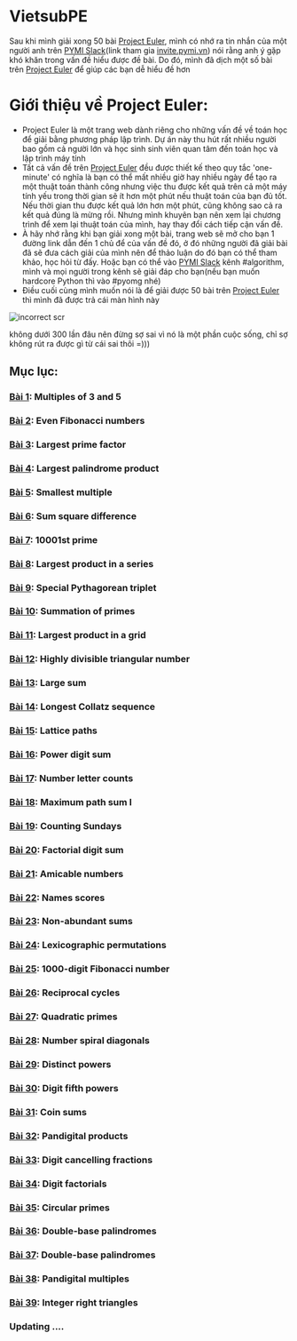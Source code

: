 # VietsubPE
Sau khi mình giải xong 50 bài [Project Euler](https://projecteuler.net/), mình có nhớ ra tin nhắn của một người anh trên [PYMI Slack](https://pymi.slack.com/)(link tham gia [invite.pymi.vn](https://pymi-slack.herokuapp.com/)) nói rằng anh ý gặp khó khăn trong vấn đề hiểu được đề bài. Do đó, mình đã dịch một số bài trên [Project Euler](https://projecteuler.net/) để giúp các bạn dễ hiểu đề hơn

# Giới thiệu về Project Euler:
- Project Euler là một trang web dành riêng cho những vấn đề về toán học để giải bằng phương pháp lập trình. Dự án này thu hút rất nhiều người bao gồm cả người lớn và học sinh sinh viên quan tâm đến toán học và lập trình máy tính
- Tất cả vấn đề trên [Project Euler](https://projecteuler.net/) đều được thiết kế theo quy tắc 'one-minute' có nghĩa là bạn có thể mất nhiều giờ hay nhiều ngày để tạo ra một thuật toán thành công nhưng việc thu được kết quả trên cả một máy tính yếu trong thời gian sẽ ít hơn một phút nếu thuật toán của bạn đủ tốt. Nếu thời gian thu được kết quả lớn hơn một phút, cũng không sao cả ra kết quả đúng là mừng rồi. Nhưng mình khuyên bạn nên xem lại chương trình để xem lại thuật toán của mình, hay thay đổi cách tiếp cận vấn đề.
- À hãy nhớ rằng khi bạn giải xong một bài, trang web sẽ mở cho bạn 1 đường link dẫn đến 1 chủ để của vấn đề đó, ở đó những người đã giải bài đã sẽ đưa cách giải của mình nên để thảo luận do đó bạn có thể tham khảo, học hỏi từ đấy. Hoặc bạn có thể vào [PYMI Slack](https://pymi.slack.com/) kênh #algorithm, mình và mọi người trong kênh sẽ giải đáp cho bạn(nếu bạn muốn hardcore Python thì vào #pyomg nhé)
- Điều cuối cùng mình muốn nói là để giải được 50 bài trên [Project Euler](https://projecteuler.net/) thì mình đã được trả cái màn hình này
<img src="https://i.imgur.com/GaAcq4i.png" alt="incorrect scr">
<p>không dưới 300 lần đâu nên đừng sợ sai vì nó là một phần cuộc sống, chỉ sợ không rút ra được gì từ cái sai thôi =)))</p>

## Mục lục:
### [Bài 1](https://dosontung007.github.io/VietsubPE/Problem%201%20-%20Project%20Euler.html): Multiples of 3 and 5
### [Bài 2](https://dosontung007.github.io/VietsubPE/Problem%202%20-%20Project%20Euler.html): Even Fibonacci numbers
### [Bài 3](https://dosontung007.github.io/VietsubPE/Problem%203%20-%20Project%20Euler.html): Largest prime factor
### [Bài 4](https://dosontung007.github.io/VietsubPE/Problem%204%20-%20Project%20Euler.html): Largest palindrome product
### [Bài 5](https://dosontung007.github.io/VietsubPE/Problem%205%20-%20Project%20Euler.html): Smallest multiple
### [Bài 6](https://dosontung007.github.io/VietsubPE/Problem%206%20-%20Project%20Euler.html): Sum square difference
### [Bài 7](https://dosontung007.github.io/VietsubPE/Problem%207%20-%20Project%20Euler.html): 10001st prime
### [Bài 8](https://dosontung007.github.io/VietsubPE/Problem%208%20-%20Project%20Euler.html): Largest product in a series
### [Bài 9](https://dosontung007.github.io/VietsubPE/Problem%209%20-%20Project%20Euler.html): Special Pythagorean triplet
### [Bài 10](https://dosontung007.github.io/VietsubPE/Problem%2010%20-%20Project%20Euler.html): Summation of primes
### [Bài 11](https://dosontung007.github.io/VietsubPE/Problem%2011%20-%20Project%20Euler.html): Largest product in a grid
### [Bài 12](https://dosontung007.github.io/VietsubPE/Problem%2012%20-%20Project%20Euler.html): Highly divisible triangular number
### [Bài 13](https://dosontung007.github.io/VietsubPE/Problem%2013%20-%20Project%20Euler.html): Large sum
### [Bài 14](https://dosontung007.github.io/VietsubPE/Problem%2014%20-%20Project%20Euler.html): Longest Collatz sequence	
### [Bài 15](https://dosontung007.github.io/VietsubPE/Problem%2015%20-%20Project%20Euler.html): Lattice paths
### [Bài 16](https://dosontung007.github.io/VietsubPE/Problem%2016%20-%20Project%20Euler.html): Power digit sum
### [Bài 17](https://dosontung007.github.io/VietsubPE/Problem%2017%20-%20Project%20Euler.html): Number letter counts
### [Bài 18](https://dosontung007.github.io/VietsubPE/Problem%2018%20-%20Project%20Euler.html): Maximum path sum I
### [Bài 19](https://dosontung007.github.io/VietsubPE/Problem%2019%20-%20Project%20Euler.html): Counting Sundays
### [Bài 20](https://dosontung007.github.io/VietsubPE/Problem%2020%20-%20Project%20Euler.html): Factorial digit sum
### [Bài 21](https://dosontung007.github.io/VietsubPE/Problem%2021%20-%20Project%20Euler.html): Amicable numbers
### [Bài 22](https://dosontung007.github.io/VietsubPE/Problem%2022%20-%20Project%20Euler.html): Names scores
### [Bài 23](https://dosontung007.github.io/VietsubPE/Problem%2023%20-%20Project%20Euler.html): Non-abundant sums
### [Bài 24](https://dosontung007.github.io/VietsubPE/Problem%2024%20-%20Project%20Euler.html): Lexicographic permutations
### [Bài 25](https://dosontung007.github.io/VietsubPE/Problem%2025%20-%20Project%20Euler.html): 1000-digit Fibonacci number
### [Bài 26](https://dosontung007.github.io/VietsubPE/Problem%2026%20-%20Project%20Euler.html): Reciprocal cycles
### [Bài 27](https://dosontung007.github.io/VietsubPE/Problem%2027%20-%20Project%20Euler.html): Quadratic primes	
### [Bài 28](https://dosontung007.github.io/VietsubPE/Problem%2028%20-%20Project%20Euler.html): Number spiral diagonals
### [Bài 29](https://dosontung007.github.io/VietsubPE/Problem%2029%20-%20Project%20Euler.html): Distinct powers	
### [Bài 30](https://dosontung007.github.io/VietsubPE/Problem%2030%20-%20Project%20Euler.html): Digit fifth powers
### [Bài 31](https://dosontung007.github.io/VietsubPE/Problem%2031%20-%20Project%20Euler.html): Coin sums
### [Bài 32](https://dosontung007.github.io/VietsubPE/Problem%2032%20-%20Project%20Euler.html): Pandigital products
### [Bài 33](https://dosontung007.github.io/VietsubPE/Problem%2033%20-%20Project%20Euler.html):	Digit cancelling fractions
### [Bài 34](https://dosontung007.github.io/VietsubPE/Problem%2034%20-%20Project%20Euler.html):	Digit factorials
### [Bài 35](https://dosontung007.github.io/VietsubPE/Problem%2035%20-%20Project%20Euler.html): Circular primes
### [Bài 36](https://dosontung007.github.io/VietsubPE/Problem%2036%20-%20Project%20Euler.html): Double-base palindromes
### [Bài 37](https://dosontung007.github.io/VietsubPE/Problem%2037%20-%20Project%20Euler.html): Double-base palindromes
### [Bài 38](https://dosontung007.github.io/VietsubPE/Problem%2038%20-%20Project%20Euler.html): Pandigital multiples
### [Bài 39](https://dosontung007.github.io/VietsubPE/Problem%2039%20-%20Project%20Euler.html): Integer right triangles
### Updating ....

